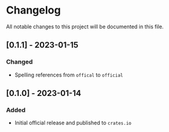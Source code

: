 # Changelog

All notable changes to this project will be documented in this file.

## [0.1.1] - 2023-01-15

### Changed

- Spelling references from `offical` to `official`

## [0.1.0] - 2023-01-14

### Added

- Initial official release and published to `crates.io`
